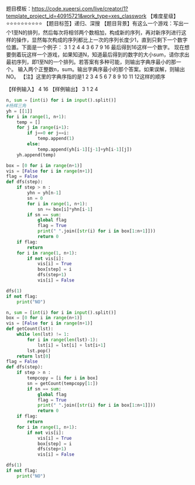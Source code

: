 题目模板：https://code.xueersi.com/live/creator/1?template_project_id=40915721&work_type=xes_classwork 
【难度星级】⭐⭐⭐⭐⭐⭐⭐⭐⭐⭐
【题目标签】递归、深搜
【题目背景】有这么一个游戏：写出一个1至N的排列，然后每次将相邻两个数相加，构成新的序列，再对新序列进行这样的操作，显然每次构成的序列都比上一次的序列长度少1，直到只剩下一个数字位置。下面是一个例子：
3 1 2 4
4 3 6
7 9
16
最后得到16这样一个数字。
现在想要倒着玩这样一个游戏，如果知道N，知道最后得到的数字的大小sum，请你求出最初序列，即1至N的一个排列。若答案有多种可能，则输出字典序最小的那一个。
输入两个正整数n，sum。输出字典序最小的那个答案。如果误解，则输出 NO。
【注】这里的字典序指的是1 2 3 4 5 6 7 8 9 10 11 12这样的顺序

【样例输入】
4 16
【样例输出】
3 1 2 4
```python
n, sum = [int(i) for i in input().split()]
#杨辉三角
yh = [[1]]
for i in range(1, n+1):
    temp = []
    for j in range(i+1):
        if j==0 or j==i:
            temp.append(1)
        else:
            temp.append(yh[i-1][j-1]+yh[i-1][j])
    yh.append(temp)

box = [0 for i in range(n+1)]
vis = [False for i in range(n+1)]
flag = False
def dfs(step):
    if step > n :
        yhn = yh[n-1]
        sn = 0
        for i in range(1, n+1):
            sn += box[i]*yhn[i-1] 
        if sn == sum:
            global flag
            flag = True
            print(" ".join([str(i) for i in box[1:n+1]]))
            return 0 
    if flag:
        return
    for i in range(1, n+1):
        if not vis[i]:
            vis[i] = True
            box[step] = i
            dfs(step+1)
            vis[i] = False

dfs(1)
if not flag:
    print("NO")
```


```python
n, sum = [int(i) for i in input().split()]
box = [0 for i in range(n+1)]
vis = [False for i in range(n+1)]
def getCount(lst):
    while len(lst) != 1:
        for i in range(len(lst)-1):
            lst[i] = lst[i] + lst[i+1]
        lst.pop()
    return lst[0]
flag = False
def dfs(step):
    if step > n :
        tempcopy = [i for i in box]
        sn = getCount(tempcopy[1:])
        if sn == sum:
            global flag
            flag = True
            print(" ".join([str(i) for i in box[1:n+1]]))
            return 0 
    if flag:
        return
    for i in range(1, n+1):
        if not vis[i]:
            vis[i] = True
            box[step] = i
            dfs(step+1)
            vis[i] = False

dfs(1)
if not flag:
    print("NO")
```